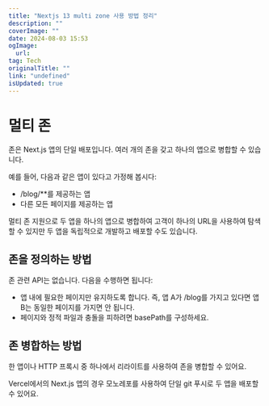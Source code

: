 ```yaml
---
title: "Nextjs 13 multi zone 사용 방법 정리"
description: ""
coverImage: ""
date: 2024-08-03 15:53
ogImage: 
  url: 
tag: Tech
originalTitle: ""
link: "undefined"
isUpdated: true
---
```






# 멀티 존

존은 Next.js 앱의 단일 배포입니다. 여러 개의 존을 갖고 하나의 앱으로 병합할 수 있습니다.

예를 들어, 다음과 같은 앱이 있다고 가정해 봅시다:

- /blog/\*\*를 제공하는 앱
- 다른 모든 페이지를 제공하는 앱

<div class="content-ad"></div>

멀티 존 지원으로 두 앱을 하나의 앱으로 병합하여 고객이 하나의 URL을 사용하여 탐색할 수 있지만 두 앱을 독립적으로 개발하고 배포할 수도 있습니다.

## 존을 정의하는 방법

존 관련 API는 없습니다. 다음을 수행하면 됩니다:

- 앱 내에 필요한 페이지만 유지하도록 합니다. 즉, 앱 A가 /blog를 가지고 있다면 앱 B는 동일한 페이지를 가지면 안 됩니다.
- 페이지와 정적 파일과 충돌을 피하려면 basePath를 구성하세요.

<div class="content-ad"></div>

## 존 병합하는 방법

한 앱이나 HTTP 프록시 중 하나에서 리라이트를 사용하여 존을 병합할 수 있어요.

Vercel에서의 Next.js 앱의 경우
모노레포를 사용하여
단일 git 푸시로 두 앱을 배포할 수 있어요.

<div class="content-ad"></div>
